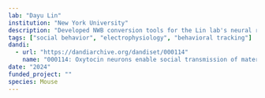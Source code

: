 ```yaml
---
lab: "Dayu Lin"
institution: "New York University"
description: "Developed NWB conversion tools for the Lin lab's neural recording datasets focused on social behavior and maternal care. The datasets include synchronized behavioral monitoring and neural recordings from the hypothalamic paraventricular nucleus (PVN), particularly examining oxytocin neurons during maternal behavior transmission between experienced mothers and virgin mice."
tags: ["social behavior", "electrophysiology", "behavioral tracking"]
dandi:
  - url: "https://dandiarchive.org/dandiset/000114"
    name: "000114: Oxytocin neurons enable social transmission of maternal behaviour"
date: "2024"
funded_project: ""
species: Mouse
---
```

